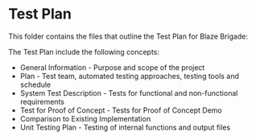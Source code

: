 # Test Plan

This folder contains the files that outline the Test Plan for Blaze Brigade:

The Test Plan include the following concepts:
* General Information - Purpose and scope of the project
* Plan - Test team, automated testing approaches, testing tools and schedule
* System Test Description - Tests for functional and non-functional requirements
* Test for Proof of Concept - Tests for Proof of Concept Demo
* Comparison to Existing Implementation
* Unit Testing Plan - Testing of internal functions and output files
